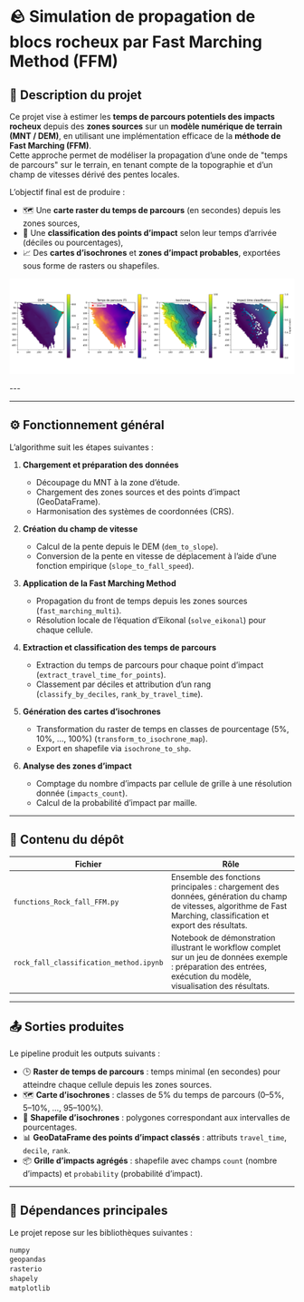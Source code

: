 # 🪨 Simulation de propagation de blocs rocheux par Fast Marching Method (FFM)

## 📘 Description du projet

Ce projet vise à estimer les **temps de parcours potentiels des impacts rocheux** depuis des **zones sources** sur un **modèle numérique de terrain (MNT / DEM)**, en utilisant une implémentation efficace de la **méthode de Fast Marching (FFM)**.  
Cette approche permet de modéliser la propagation d’une onde de "temps de parcours" sur le terrain, en tenant compte de la topographie et d’un champ de vitesses dérivé des pentes locales.

L’objectif final est de produire :

- 🗺️ Une **carte raster du temps de parcours** (en secondes) depuis les zones sources,  
- 🧩 Une **classification des points d’impact** selon leur temps d’arrivée (déciles ou pourcentages),  
- 📈 Des **cartes d’isochrones** et **zones d’impact probables**, exportées sous forme de rasters ou shapefiles.


<p align="center">
  <img src="images/summary_results.png" alt="Summary of the rock fall FFM classification method" width="1200"/>
</p>---


---

## ⚙️ Fonctionnement général

L’algorithme suit les étapes suivantes :

1. **Chargement et préparation des données**  
   - Découpage du MNT à la zone d’étude.  
   - Chargement des zones sources et des points d’impact (GeoDataFrame).  
   - Harmonisation des systèmes de coordonnées (CRS).

2. **Création du champ de vitesse**  
   - Calcul de la pente depuis le DEM (`dem_to_slope`).  
   - Conversion de la pente en vitesse de déplacement à l’aide d’une fonction empirique (`slope_to_fall_speed`).

3. **Application de la Fast Marching Method**  
   - Propagation du front de temps depuis les zones sources (`fast_marching_multi`).  
   - Résolution locale de l’équation d’Eikonal (`solve_eikonal`) pour chaque cellule.

4. **Extraction et classification des temps de parcours**  
   - Extraction du temps de parcours pour chaque point d’impact (`extract_travel_time_for_points`).  
   - Classement par déciles et attribution d’un rang (`classify_by_deciles`, `rank_by_travel_time`).

5. **Génération des cartes d’isochrones**  
   - Transformation du raster de temps en classes de pourcentage (5%, 10%, …, 100%) (`transform_to_isochrone_map`).  
   - Export en shapefile via `isochrone_to_shp`.

6. **Analyse des zones d’impact**  
   - Comptage du nombre d’impacts par cellule de grille à une résolution donnée (`impacts_count`).  
   - Calcul de la probabilité d’impact par maille.

---

## 🧠 Contenu du dépôt

| Fichier | Rôle |
|----------|------|
| `functions_Rock_fall_FFM.py` | Ensemble des fonctions principales : chargement des données, génération du champ de vitesses, algorithme de Fast Marching, classification et export des résultats. |
| `rock_fall_classification_method.ipynb` | Notebook de démonstration illustrant le workflow complet sur un jeu de données exemple : préparation des entrées, exécution du modèle, visualisation des résultats. |

---

## 📤 Sorties produites

Le pipeline produit les outputs suivants :

- 🕒 **Raster de temps de parcours** : temps minimal (en secondes) pour atteindre chaque cellule depuis les zones sources.  
- 🗺️ **Carte d’isochrones** : classes de 5% du temps de parcours (0–5%, 5–10%, …, 95–100%).  
- 📁 **Shapefile d’isochrones** : polygones correspondant aux intervalles de pourcentages.  
- 📊 **GeoDataFrame des points d’impact classés** : attributs `travel_time`, `decile`, `rank`.  
- 📦 **Grille d’impacts agrégés** : shapefile avec champs `count` (nombre d’impacts) et `probability` (probabilité d’impact).

---

## 🧩 Dépendances principales

Le projet repose sur les bibliothèques suivantes :

```bash
numpy
geopandas
rasterio
shapely
matplotlib

